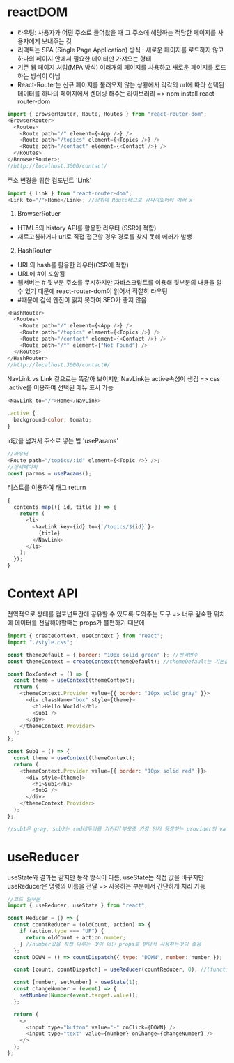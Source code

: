 # reactDOM

- 라우팅: 사용자가 어떤 주소로 들어왔을 때 그 주소에 해당하는 적당한 페이지를 사용자에게 보내주는 것
- 리액트는 SPA (Single Page Application) 방식 : 새로운 페이지를 로드하지 않고 하나의 페이지 안에서 필요한 데이터만 가져오는 형태
- 기존 웹 페이지 처럼(MPA 방식) 여러개의 페이지를 사용하고 새로운 페이지를 로드하는 방식이 아님
- React-Router는 신규 페이지를 불러오지 않는 상황에서 각각의 url에 따라 선택된 데이터를 하나의 페이지에서 렌더링 해주는 라이브러리
  => npm install react-router-dom

```js
import { BrowserRouter, Route, Routes } from "react-router-dom";
<BrowserRouter>
  <Routes>
    <Route path="/" element={<App />} />
    <Route path="/topics" element={<Topics />} />
    <Route path="/contact" element={<Contact />} />
  </Routes>
</BrowserRouter>;
//http://localhost:3000/contact/
```

주소 변경을 위한 컴포넌트 'Link'

```js
import { Link } from "react-router-dom";
<Link to="/">Home</Link>; //상위에 Route태그로 감싸져있어야 에러 x
```

1. BrowserRotuer

- HTML5의 history API를 활용한 라우터 (SSR에 적합)
- 새로고침하거나 url로 직접 접근할 경우 경로를 찾지 못해 에러가 발생

2. HashRouter

- URL의 hash를 활용한 라우터(CSR에 적합)
- URL에 #이 포함됨
- 웹서버는 # 뒷부분 주소를 무시하지만 자바스크립트를 이용해 뒷부분의 내용을 알 수 있기 때문에 react-router-dom이 읽어서 적절히 라우팅
- #때문에 검색 엔진이 읽지 못하여 SEO가 좋지 않음

```js
<HashRouter>
  <Routes>
    <Route path="/" element={<App />} />
    <Route path="/topics" element={<Topics />} />
    <Route path="/contact" element={<Contact />} />
    <Route path="/*" element={"Not Found"} />
  </Routes>
</HashRouter>
//http://localhost:3000/contact#/
```

NavLink vs Link
겉으로는 똑같아 보이지만 NavLink는 active속성이 생김 => css .active를 이용하여 선택된 메뉴 표시 가능

```js
<NavLink to="/">Home</NavLink>

.active {
  background-color: tomato;
}
```

id값을 넘겨서 주소로 넣는 법 'useParams'

```js
//라우터
<Route path="/topics/:id" element={<Topic />} />;
//상세페이지
const params = useParams();
```

리스트를 이용하여 태그 return

```js
{
  contents.map(({ id, title }) => {
    return (
      <li>
        <NavLink key={id} to={`/topics/${id}`}>
          {title}
        </NavLink>
      </li>
    );
  });
}
```

# Context API

전역적으로 상태를 컴포넌트간에 공유할 수 있도록 도와주는 도구
=> 너무 깊숙한 위치에 데이터를 전달해야할때는 props가 불편하기 때문에

```js
import { createContext, useContext } from "react";
import "./style.css";

const themeDefault = { border: "10px solid green" }; //전역변수
const themeContext = createContext(themeDefault); //themeDefault는 기본값을 설정해주는 것

const BoxContext = () => {
  const theme = useContext(themeContext);
  return (
    <themeContext.Provider value={{ border: "10px solid gray" }}>
      <div className="box" style={theme}>
        <h1>Hello World!</h1>
        <Sub1 />
      </div>
    </themeContext.Provider>
  );
};

const Sub1 = () => {
  const theme = useContext(themeContext);
  return (
    <themeContext.Provider value={{ border: "10px solid red" }}>
      <div style={theme}>
        <h1>Sub1</h1>
        <Sub2 />
      </div>
    </themeContext.Provider>
  );
};

//sub1은 gray, sub2는 red테두리를 가진다(부모중 가장 먼저 등장하는 provider의 value를 가짐)
```

# useReducer

useState와 결과는 같지만 동작 방식이 다름,
useState는 직접 값을 바꾸지만 useReducer은 명령의 이름을 전달 => 사용하는 부분에서 간단하게 처리 가능

```js
//코드 일부분
import { useReducer, useState } from "react";

const Reducer = () => {
  const countReducer = (oldCount, action) => {
    if (action.type === "UP") {
      return oldCount + action.number;
    } //number값을 직접 다루는 것이 아닌 props로 받아서 사용하는것이 좋음
  };
  const DOWN = () => countDispatch({ type: "DOWN", number: number });

  const [count, countDispatch] = useReducer(countReducer, 0); //(function,default)

  const [number, setNumber] = useState(1);
  const changeNumber = (event) => {
    setNumber(Number(event.target.value));
  };

  return (
    <>
      <input type="button" value="-" onClick={DOWN} />
      <input type="text" value={number} onChange={changeNumber} />
    </>
  );
};
```

